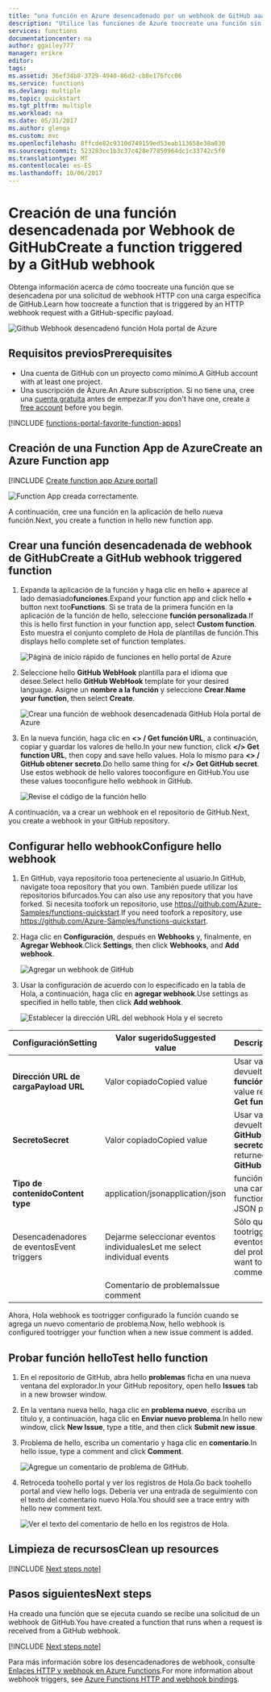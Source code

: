 ```yaml
---
title: "una función en Azure desencadenado por un webhook de GitHub aaaCreate | Documentos de Microsoft"
description: "Utilice las funciones de Azure toocreate una función sin servidor que invoca un webhook de GitHub."
services: functions
documentationcenter: na
author: ggailey777
manager: erikre
editor: 
tags: 
ms.assetid: 36ef34b8-3729-4940-86d2-cb8e176fcc06
ms.service: functions
ms.devlang: multiple
ms.topic: quickstart
ms.tgt_pltfrm: multiple
ms.workload: na
ms.date: 05/31/2017
ms.author: glenga
ms.custom: mvc
ms.openlocfilehash: 8ffcde82c9310d749159ed53eab113658e38a030
ms.sourcegitcommit: 523283cc1b3c37c428e77850964dc1c33742c5f0
ms.translationtype: MT
ms.contentlocale: es-ES
ms.lasthandoff: 10/06/2017
---
```

# <a name="create-a-function-triggered-by-a-github-webhook"></a><span data-ttu-id="72ab8-103">Creación de una función desencadenada por Webhook de GitHub</span><span class="sxs-lookup"><span data-stu-id="72ab8-103">Create a function triggered by a GitHub webhook</span></span>

<span data-ttu-id="72ab8-104">Obtenga información acerca de cómo toocreate una función que se desencadena por una solicitud de webhook HTTP con una carga específica de GitHub.</span><span class="sxs-lookup"><span data-stu-id="72ab8-104">Learn how toocreate a function that is triggered by an HTTP webhook request with a GitHub-specific payload.</span></span>

![Github Webhook desencadenó función Hola portal de Azure](./media/functions-create-github-webhook-triggered-function/function-app-in-portal-editor.png)

## <a name="prerequisites"></a><span data-ttu-id="72ab8-106">Requisitos previos</span><span class="sxs-lookup"><span data-stu-id="72ab8-106">Prerequisites</span></span>

+ <span data-ttu-id="72ab8-107">Una cuenta de GitHub con un proyecto como mínimo.</span><span class="sxs-lookup"><span data-stu-id="72ab8-107">A GitHub account with at least one project.</span></span>
+ <span data-ttu-id="72ab8-108">Una suscripción de Azure.</span><span class="sxs-lookup"><span data-stu-id="72ab8-108">An Azure subscription.</span></span> <span data-ttu-id="72ab8-109">Si no tiene una, cree una [cuenta gratuita](https://azure.microsoft.com/free/?WT.mc_id=A261C142F) antes de empezar.</span><span class="sxs-lookup"><span data-stu-id="72ab8-109">If you don't have one, create a [free account](https://azure.microsoft.com/free/?WT.mc_id=A261C142F) before you begin.</span></span>

[!INCLUDE [functions-portal-favorite-function-apps](../../includes/functions-portal-favorite-function-apps.md)]

## <a name="create-an-azure-function-app"></a><span data-ttu-id="72ab8-110">Creación de una Function App de Azure</span><span class="sxs-lookup"><span data-stu-id="72ab8-110">Create an Azure Function app</span></span>

[!INCLUDE [Create function app Azure portal](../../includes/functions-create-function-app-portal.md)]

![Function App creada correctamente.](./media/functions-create-first-azure-function/function-app-create-success.png)

<span data-ttu-id="72ab8-112">A continuación, cree una función en la aplicación de hello nueva función.</span><span class="sxs-lookup"><span data-stu-id="72ab8-112">Next, you create a function in hello new function app.</span></span>

<a name="create-function"></a>

## <a name="create-a-github-webhook-triggered-function"></a><span data-ttu-id="72ab8-113">Crear una función desencadenada de webhook de GitHub</span><span class="sxs-lookup"><span data-stu-id="72ab8-113">Create a GitHub webhook triggered function</span></span>

1. <span data-ttu-id="72ab8-114">Expanda la aplicación de la función y haga clic en hello  **+**  aparece al lado demasiado**funciones**.</span><span class="sxs-lookup"><span data-stu-id="72ab8-114">Expand your function app and click hello **+** button next too**Functions**.</span></span> <span data-ttu-id="72ab8-115">Si se trata de la primera función en la aplicación de la función de hello, seleccione **función personalizada**.</span><span class="sxs-lookup"><span data-stu-id="72ab8-115">If this is hello first function in your function app, select **Custom function**.</span></span> <span data-ttu-id="72ab8-116">Esto muestra el conjunto completo de Hola de plantillas de función.</span><span class="sxs-lookup"><span data-stu-id="72ab8-116">This displays hello complete set of function templates.</span></span>

    ![Página de inicio rápido de funciones en hello portal de Azure](./media/functions-create-github-webhook-triggered-function/add-first-function.png)

2. <span data-ttu-id="72ab8-118">Seleccione hello **GitHub WebHook** plantilla para el idioma que desee.</span><span class="sxs-lookup"><span data-stu-id="72ab8-118">Select hello **GitHub WebHook** template for your desired language.</span></span> <span data-ttu-id="72ab8-119">Asigne un **nombre a la función** y seleccione **Crear**.</span><span class="sxs-lookup"><span data-stu-id="72ab8-119">**Name your function**, then select **Create**.</span></span>

     ![Crear una función de webhook desencadenada GitHub Hola portal de Azure](./media/functions-create-github-webhook-triggered-function/functions-create-github-webhook-trigger.png) 

3. <span data-ttu-id="72ab8-121">En la nueva función, haga clic en **<> / Get función URL**, a continuación, copiar y guardar los valores de hello.</span><span class="sxs-lookup"><span data-stu-id="72ab8-121">In your new function, click **</> Get function URL**, then copy and save hello values.</span></span> <span data-ttu-id="72ab8-122">Hola lo mismo para **<> / GitHub obtener secreto**.</span><span class="sxs-lookup"><span data-stu-id="72ab8-122">Do hello same thing for **</> Get GitHub secret**.</span></span> <span data-ttu-id="72ab8-123">Use estos webhook de hello valores tooconfigure en GitHub.</span><span class="sxs-lookup"><span data-stu-id="72ab8-123">You use these values tooconfigure hello webhook in GitHub.</span></span>

    ![Revise el código de la función hello](./media/functions-create-github-webhook-triggered-function/functions-copy-function-url-github-secret.png)

<span data-ttu-id="72ab8-125">A continuación, va a crear un webhook en el repositorio de GitHub.</span><span class="sxs-lookup"><span data-stu-id="72ab8-125">Next, you create a webhook in your GitHub repository.</span></span>

## <a name="configure-hello-webhook"></a><span data-ttu-id="72ab8-126">Configurar hello webhook</span><span class="sxs-lookup"><span data-stu-id="72ab8-126">Configure hello webhook</span></span>

1. <span data-ttu-id="72ab8-127">En GitHub, vaya repositorio tooa perteneciente al usuario.</span><span class="sxs-lookup"><span data-stu-id="72ab8-127">In GitHub, navigate tooa repository that you own.</span></span> <span data-ttu-id="72ab8-128">También puede utilizar los repositorios bifurcados.</span><span class="sxs-lookup"><span data-stu-id="72ab8-128">You can also use any repository that you have forked.</span></span> <span data-ttu-id="72ab8-129">Si necesita toofork un repositorio, use <https://github.com/Azure-Samples/functions-quickstart>.</span><span class="sxs-lookup"><span data-stu-id="72ab8-129">If you need toofork a repository, use <https://github.com/Azure-Samples/functions-quickstart>.</span></span>

1. <span data-ttu-id="72ab8-130">Haga clic en **Configuración**, después en **Webhooks** y, finalmente, en **Agregar Webhook**.</span><span class="sxs-lookup"><span data-stu-id="72ab8-130">Click **Settings**, then click **Webhooks**, and  **Add webhook**.</span></span>

    ![Agregar un webhook de GitHub](./media/functions-create-github-webhook-triggered-function/functions-create-new-github-webhook-2.png)

1. <span data-ttu-id="72ab8-132">Usar la configuración de acuerdo con lo especificado en la tabla de Hola, a continuación, haga clic en **agregar webhook**.</span><span class="sxs-lookup"><span data-stu-id="72ab8-132">Use settings as specified in hello table, then click **Add webhook**.</span></span>

    ![Establecer la dirección URL del webhook Hola y el secreto](./media/functions-create-github-webhook-triggered-function/functions-create-new-github-webhook-3.png)

| <span data-ttu-id="72ab8-134">Configuración</span><span class="sxs-lookup"><span data-stu-id="72ab8-134">Setting</span></span> | <span data-ttu-id="72ab8-135">Valor sugerido</span><span class="sxs-lookup"><span data-stu-id="72ab8-135">Suggested value</span></span> | <span data-ttu-id="72ab8-136">Descripción</span><span class="sxs-lookup"><span data-stu-id="72ab8-136">Description</span></span> |
|---|---|---|
| <span data-ttu-id="72ab8-137">**Dirección URL de carga**</span><span class="sxs-lookup"><span data-stu-id="72ab8-137">**Payload URL**</span></span> | <span data-ttu-id="72ab8-138">Valor copiado</span><span class="sxs-lookup"><span data-stu-id="72ab8-138">Copied value</span></span> | <span data-ttu-id="72ab8-139">Usar valor Hola devuelto por **<> / Get función URL**.</span><span class="sxs-lookup"><span data-stu-id="72ab8-139">Use hello value returned by  **</> Get function URL**.</span></span> |
| <span data-ttu-id="72ab8-140">**Secreto**</span><span class="sxs-lookup"><span data-stu-id="72ab8-140">**Secret**</span></span>   | <span data-ttu-id="72ab8-141">Valor copiado</span><span class="sxs-lookup"><span data-stu-id="72ab8-141">Copied value</span></span> | <span data-ttu-id="72ab8-142">Usar valor Hola devuelto por **<> / GitHub obtener secreto**.</span><span class="sxs-lookup"><span data-stu-id="72ab8-142">Use hello value returned by  **</> Get GitHub secret**.</span></span> |
| <span data-ttu-id="72ab8-143">**Tipo de contenido**</span><span class="sxs-lookup"><span data-stu-id="72ab8-143">**Content type**</span></span> | <span data-ttu-id="72ab8-144">application/json</span><span class="sxs-lookup"><span data-stu-id="72ab8-144">application/json</span></span> | <span data-ttu-id="72ab8-145">función Hello espera una carga JSON.</span><span class="sxs-lookup"><span data-stu-id="72ab8-145">hello function expects a JSON payload.</span></span> |
| <span data-ttu-id="72ab8-146">Desencadenadores de eventos</span><span class="sxs-lookup"><span data-stu-id="72ab8-146">Event triggers</span></span> | <span data-ttu-id="72ab8-147">Dejarme seleccionar eventos individuales</span><span class="sxs-lookup"><span data-stu-id="72ab8-147">Let me select individual events</span></span> | <span data-ttu-id="72ab8-148">Sólo queremos tootrigger en los eventos de comentario del problema.</span><span class="sxs-lookup"><span data-stu-id="72ab8-148">We only want tootrigger on issue comment events.</span></span>  |
| | <span data-ttu-id="72ab8-149">Comentario de problema</span><span class="sxs-lookup"><span data-stu-id="72ab8-149">Issue comment</span></span> |  |

<span data-ttu-id="72ab8-150">Ahora, Hola webhook es tootrigger configurado la función cuando se agrega un nuevo comentario de problema.</span><span class="sxs-lookup"><span data-stu-id="72ab8-150">Now, hello webhook is configured tootrigger your function when a new issue comment is added.</span></span>

## <a name="test-hello-function"></a><span data-ttu-id="72ab8-151">Probar función hello</span><span class="sxs-lookup"><span data-stu-id="72ab8-151">Test hello function</span></span>

1. <span data-ttu-id="72ab8-152">En el repositorio de GitHub, abra hello **problemas** ficha en una nueva ventana del explorador.</span><span class="sxs-lookup"><span data-stu-id="72ab8-152">In your GitHub repository, open hello **Issues** tab in a new browser window.</span></span>

1. <span data-ttu-id="72ab8-153">En la ventana nueva hello, haga clic en **problema nuevo**, escriba un título y, a continuación, haga clic en **Enviar nuevo problema**.</span><span class="sxs-lookup"><span data-stu-id="72ab8-153">In hello new window, click **New Issue**, type a title, and then click **Submit new issue**.</span></span>

1. <span data-ttu-id="72ab8-154">Problema de hello, escriba un comentario y haga clic en **comentario**.</span><span class="sxs-lookup"><span data-stu-id="72ab8-154">In hello issue, type a comment and click **Comment**.</span></span>

    ![Agregue un comentario de problema de GitHub.](./media/functions-create-github-webhook-triggered-function/functions-github-webhook-add-comment.png)

1. <span data-ttu-id="72ab8-156">Retroceda toohello portal y ver los registros de Hola.</span><span class="sxs-lookup"><span data-stu-id="72ab8-156">Go back toohello portal and view hello logs.</span></span> <span data-ttu-id="72ab8-157">Debería ver una entrada de seguimiento con el texto del comentario nuevo Hola.</span><span class="sxs-lookup"><span data-stu-id="72ab8-157">You should see a trace entry with hello new comment text.</span></span>

     ![Ver el texto del comentario de hello en los registros de Hola.](./media/functions-create-github-webhook-triggered-function/function-app-view-logs.png)

## <a name="clean-up-resources"></a><span data-ttu-id="72ab8-159">Limpieza de recursos</span><span class="sxs-lookup"><span data-stu-id="72ab8-159">Clean up resources</span></span>

[!INCLUDE [Next steps note](../../includes/functions-quickstart-cleanup.md)]

## <a name="next-steps"></a><span data-ttu-id="72ab8-160">Pasos siguientes</span><span class="sxs-lookup"><span data-stu-id="72ab8-160">Next steps</span></span>

<span data-ttu-id="72ab8-161">Ha creado una función que se ejecuta cuando se recibe una solicitud de un webhook de GitHub.</span><span class="sxs-lookup"><span data-stu-id="72ab8-161">You have created a function that runs when a request is received from a GitHub webhook.</span></span>

[!INCLUDE [Next steps note](../../includes/functions-quickstart-next-steps.md)]

<span data-ttu-id="72ab8-162">Para más información sobre los desencadenadores de webhook, consulte [Enlaces HTTP y webhook en Azure Functions](functions-bindings-http-webhook.md).</span><span class="sxs-lookup"><span data-stu-id="72ab8-162">For more information about webhook triggers, see [Azure Functions HTTP and webhook bindings](functions-bindings-http-webhook.md).</span></span>
